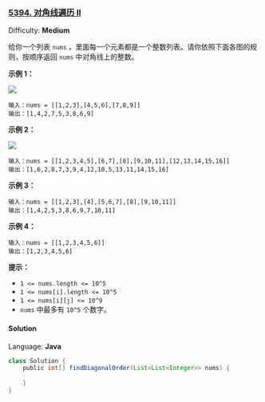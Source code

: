 ### [5394\. 对角线遍历 II](https://leetcode-cn.com/contest/weekly-contest-186/problems/diagonal-traverse-ii/)

Difficulty: **Medium**

给你一个列表 `nums` ，里面每一个元素都是一个整数列表。请你依照下面各图的规则，按顺序返回 `nums` 中对角线上的整数。

**示例 1：**

**![](https://assets.leetcode-cn.com/aliyun-lc-upload/uploads/2020/04/23/sample_1_1784.png)**

```
输入：nums = [[1,2,3],[4,5,6],[7,8,9]]
输出：[1,4,2,7,5,3,8,6,9]
```

**示例 2：**

**![](https://assets.leetcode-cn.com/aliyun-lc-upload/uploads/2020/04/23/sample_2_1784.png)**

```
输入：nums = [[1,2,3,4,5],[6,7],[8],[9,10,11],[12,13,14,15,16]]
输出：[1,6,2,8,7,3,9,4,12,10,5,13,11,14,15,16]
```

**示例 3：**

```
输入：nums = [[1,2,3],[4],[5,6,7],[8],[9,10,11]]
输出：[1,4,2,5,3,8,6,9,7,10,11]
```

**示例 4：**

```
输入：nums = [[1,2,3,4,5,6]]
输出：[1,2,3,4,5,6]
```

**提示：**

*   `1 <= nums.length <= 10^5`
*   `1 <= nums[i].length <= 10^5`
*   `1 <= nums[i][j] <= 10^9`
*   `nums` 中最多有 `10^5` 个数字。

#### Solution

Language: **Java**

```java
class Solution {
    public int[] findDiagonalOrder(List<List<Integer>> nums) {
​
    }
}
```